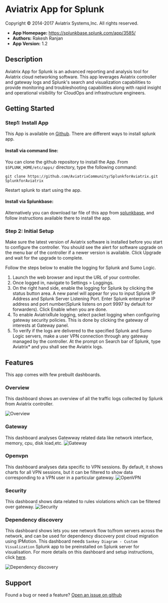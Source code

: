 # Aviatrix App for Splunk
Copyright &copy; 2014-2017 Aviatrix Systems,Inc. All rights reserved.

* **App Homepage:** https://splunkbase.splunk.com/app/3585/
* **Authors:** Rakesh Ranjan
* **App Version:** 1.2

## Description
Aviatrix App for Splunk is an advanced reporting and analysis tool for Aviatrix cloud networking software. This app leverages Aviatrix controller and gateway logs and Splunk's search and visualization capabilities to provide monitoring and troubleshooting capabilities along with rapid insight and operational visibility for CloudOps and infrastructure engineers.

## Getting Started

### Step1: Install App

This App is available on [Github](https://github.com/AviatrixSystems/SplunkforAviatrix). There are different ways to install splunk app.
#### Install via command line:
You can clone the github repository to install the App.
From ``$SPLUNK_HOME/etc/apps/`` directory, type the following command:

    git clone https://github.com/AviatrixCommunity/SplunkforAviatrix.git SplunkforAviatrix
Restart splunk to start using the app.

#### Install via Splunkbase:
Alternatively you can download tar file of this app from [splunkbase](https://splunkbase.splunk.com/app/3585/), and follow instructions available there to install the app.


### Step 2: Initial Setup
Make sure the latest version of Aviatrix software is installed before you start to configure the controller. You
should see the alert for software upgrade on the menu bar of the controller if a newer version is available.
Click Upgrade and wait for the upgrade to complete.

Follow the steps below to enable the logging for Splunk and Sumo Logic.

1. Launch the web browser and input the URL of your controller.
2. Once logged in, navigate to Settings > Loggings.
3. On the right hand side, enable the logging for Splunk by clicking the status button area. A new panel will appear for you to input Splunk IP Address and Splunk Server Listening Port. Enter Splunk enterprise IP address and port number(Splunk listens on port 9997 by default for forwarders). Click Enable when you are done.
4. To enable AviatrixRule logging, select packet logging when configuring gateway security policies. This is done by clicking the gateway of interests at Gateway panel.
5. To verify if the logs are delivered to the specified Splunk and Sumo Logic servers, make a user VPN connection through any gateway managed by the controller. At the prompt on Search bar of Splunk, type Aviatrix* and you shall see the Aviatrix logs.

## Features
This app comes with few prebuilt dashboards.

### Overview

This dashboard shows an overview of all the traffic logs collected by Splunk from Aviatrix controller.

![Overview](sample/splunk_overview.png)

### Gateway

This dashboard analyses Gatewway related data like network interface, memory, cpu, disk load,etc.
![Gateway](sample/splunk_gateway.png)

### Openvpn

This dashboard analyses data specific to VPN sessions. By default, it shows charts for all VPN sessions, but it can be filtered to show data corresponding to a VPN user in a particular gateway.
![OpenVPN](sample/splunk_openvpn.png)

### Security

This dashboard shows data related to rules violations which can be filtered over gateway.
![Security](sample/splunk_security.png)

### Dependency discovery

This dashboard shows lets you see network flow to/from servers across the network, and can be used for dependency discovery post cloud migration using IPMotion. This dashboard needs ``Sankey Diagram - Custom Visualization`` Splunk app to be preinstalled on Splunk server for visualisation. For more details on this dashboard and setup instructions, click [here](http://docs.aviatrix.com/HowTos/ipmotion_dependency_discovery.html).

![Dependency discovery](sample/splunk_dependency_discovery.png)

## Support
Found a bug or need a feature?
  [Open an issue on github](https://github.com/AviatrixSystems/SplunkforAviatrix/issues)
